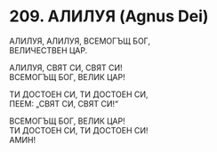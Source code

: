 # 209. АЛИЛУЯ (Agnus Dei)  
  
АЛИЛУЯ, АЛИЛУЯ, ВСЕМОГЪЩ БОГ,  
ВЕЛИЧЕСТВЕН ЦАР.  
  
АЛИЛУЯ, СВЯТ СИ, СВЯТ СИ!  
ВСЕМОГЪЩ БОГ, ВЕЛИК ЦАР!  
  
ТИ ДОСТОЕН СИ, ТИ ДОСТОЕН СИ,  
ПЕЕМ: „СВЯТ СИ, СВЯТ СИ!“  
  
ВСЕМОГЪЩ БОГ, ВЕЛИК ЦАР!  
ТИ ДОСТОЕН СИ, ТИ ДОСТОЕН СИ!  
АМИН!


<DownloadsButton pdf="/pdf/209-aleluya-agnus-dei.pdf" />

<DownloadChordsButton pdf="/chords/209-aleluya-agnus-dei_akord.pdf"/>
